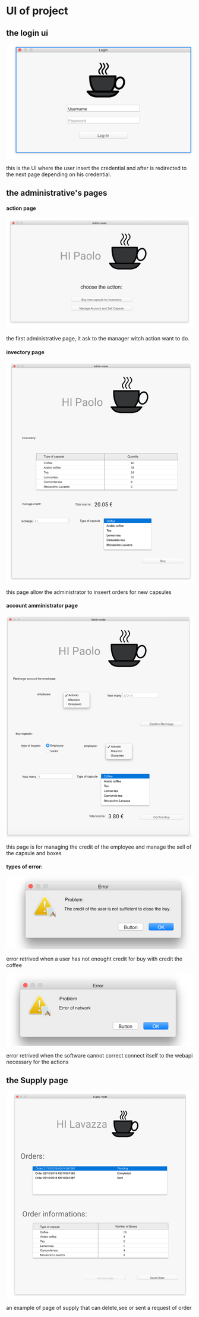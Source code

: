 # UI of project

## the login ui
![](images/img_03.png)

this is the UI where the user insert the credential and after is redirected to
the next page depending on his credential.

## the administrative's pages

#### action page

![](images/img_01.png)

the first administrative page, it ask to the manager witch action want to do.

#### invectory page

![](images/img_02.png)

this page allow the administrator to inseert orders for new capsules

#### account amministrator page

![](images/img_07.png)

this page is for managing the credit of the employee and manage the sell of the
capsule and boxes

#### types of error:

![](images/img_08.png)

error retrived when a user has not enought credit for buy with credit the
coffee

![](images/img_09.png)

error retrived when the software cannot correct connect itself to the webapi
necessary for the actions

## the Supply page

![](images/img_10.png)

an example of page of supply that can delete,see or sent a request of order


